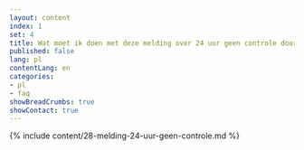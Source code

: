 ```yaml
---
layout: content
index: 1
set: 4
title: Wat moet ik doen met deze melding over 24 uur geen controle door de app? 
published: false
lang: pl
contentLang: en
categories:
- pl
- faq
showBreadCrumbs: true
showContact: true
---
```

{% include content/28-melding-24-uur-geen-controle.md %}
